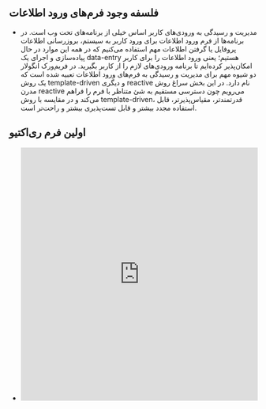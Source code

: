 ## فلسفه وجود فرم‌های ورود اطلاعات

- مدیریت و رسیدگی به ورودی‌های کاربر اساس خیلی از برنامه‌های تحت وب است. در برنامه‌ها از فرم ورود اطلاعات برای ورود کاربر به سیستم، بروزرسانی اطلاعات پروفایل یا گرفتن اطلاعات مهم استفاده می‌کنیم که در همه این موارد در حال پیاده‌سازی و اجرای یک data-entry هستیم؛ یعنی ورود اطلاعات را برای کاربر امکان‌پذیر کرده‌ایم تا برنامه ورودی‌های لازم را از کاربر بگیرید. در فریم‌ورک انگولار دو شیوه مهم برای مدیریت و رسیدگی به فرم‌های ورود اطلاعات تعبیه شده است که یک روش template-driven و دیگری reactive نام دارد. در این بخش سراغ روش مدرن reactive می‌رویم چون دسترسی مستقیم به شئ متناظر با فرم را فراهم می‌کند و در مقایسه با روش template-driven، قدرتمند‌تر، مقیاس‌پذیرتر، قابل استفاده مجدد بیشتر و قابل تست‌پذیری بیشتر و راحت‌تر است.

## اولین فرم ری‌اکتیو

- <iframe height="512" style="width: 100%;" frameborder="no" loading="lazy" allowtransparency="true" allowfullscreen="true" src="https://stackblitz.com/edit/angular-ivy-simple-reactive-form?ctl=1&embed=1&file=src/app/app.component.ts"></iframe>
